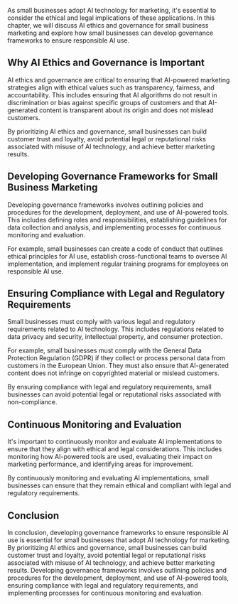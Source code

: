 

As small businesses adopt AI technology for marketing, it's essential to consider the ethical and legal implications of these applications. In this chapter, we will discuss AI ethics and governance for small business marketing and explore how small businesses can develop governance frameworks to ensure responsible AI use.

Why AI Ethics and Governance is Important
-----------------------------------------

AI ethics and governance are critical to ensuring that AI-powered marketing strategies align with ethical values such as transparency, fairness, and accountability. This includes ensuring that AI algorithms do not result in discrimination or bias against specific groups of customers and that AI-generated content is transparent about its origin and does not mislead customers.

By prioritizing AI ethics and governance, small businesses can build customer trust and loyalty, avoid potential legal or reputational risks associated with misuse of AI technology, and achieve better marketing results.

Developing Governance Frameworks for Small Business Marketing
-------------------------------------------------------------

Developing governance frameworks involves outlining policies and procedures for the development, deployment, and use of AI-powered tools. This includes defining roles and responsibilities, establishing guidelines for data collection and analysis, and implementing processes for continuous monitoring and evaluation.

For example, small businesses can create a code of conduct that outlines ethical principles for AI use, establish cross-functional teams to oversee AI implementation, and implement regular training programs for employees on responsible AI use.

Ensuring Compliance with Legal and Regulatory Requirements
----------------------------------------------------------

Small businesses must comply with various legal and regulatory requirements related to AI technology. This includes regulations related to data privacy and security, intellectual property, and consumer protection.

For example, small businesses must comply with the General Data Protection Regulation (GDPR) if they collect or process personal data from customers in the European Union. They must also ensure that AI-generated content does not infringe on copyrighted material or mislead customers.

By ensuring compliance with legal and regulatory requirements, small businesses can avoid potential legal or reputational risks associated with non-compliance.

Continuous Monitoring and Evaluation
------------------------------------

It's important to continuously monitor and evaluate AI implementations to ensure that they align with ethical and legal considerations. This includes monitoring how AI-powered tools are used, evaluating their impact on marketing performance, and identifying areas for improvement.

By continuously monitoring and evaluating AI implementations, small businesses can ensure that they remain ethical and compliant with legal and regulatory requirements.

Conclusion
----------

In conclusion, developing governance frameworks to ensure responsible AI use is essential for small businesses that adopt AI technology for marketing. By prioritizing AI ethics and governance, small businesses can build customer trust and loyalty, avoid potential legal or reputational risks associated with misuse of AI technology, and achieve better marketing results. Developing governance frameworks involves outlining policies and procedures for the development, deployment, and use of AI-powered tools, ensuring compliance with legal and regulatory requirements, and implementing processes for continuous monitoring and evaluation.
